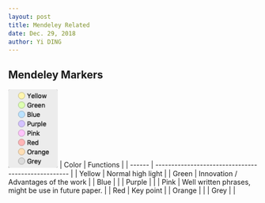 ```yaml
---
layout: post
title: Mendeley Related
date: Dec. 29, 2018
author: Yi DING
---
```




## Mendeley Markers

<img src="figures/mendeley-marker.png"  alt="mendeley-marker" width="100" align="float-left shadow" /> 
| Color  | Functions                                           |
| ------ | --------------------------------------------------- |
| Yellow | Normal high light                                   |
| Green  | Innovation / Advantages of the work                 |
| Blue   |                                                     |
| Purple |                                                     |
| Pink   | Well written phrases, might be use in future paper. |
| Red    | Key point                                           |
| Orange |                                                     |
| Grey   |                                                     |




